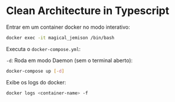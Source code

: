 # Clean Architecture in Typescript

Entrar em um container docker no modo interativo:

```bash
docker exec -it magical_jemison /bin/bash
```

Executa o `docker-compose.yml`:

`-d`: Roda em modo Daemon (sem o terminal aberto):

```bash
docker-compose up [-d]
```

Exibe os logs do docker:

```bash
docker logs <container-name> -f
```

